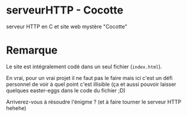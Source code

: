 # serveurHTTP - Cocotte
serveur HTTP en C et site web mystère "Cocotte"

# Remarque
Le site est intégralement codé dans un seul fichier (``index.html``).

En vrai, pour un vrai projet il ne faut pas le faire mais ici c'est un défi personnel de voir à quel point c'est illisible (ça et aussi pouvoir laisser quelques easter-eggs dans le code du fichier ;D)

Arriverez-vous à résoudre l'énigme ? (et à faire tourner le serveur HTTP hehehe)

